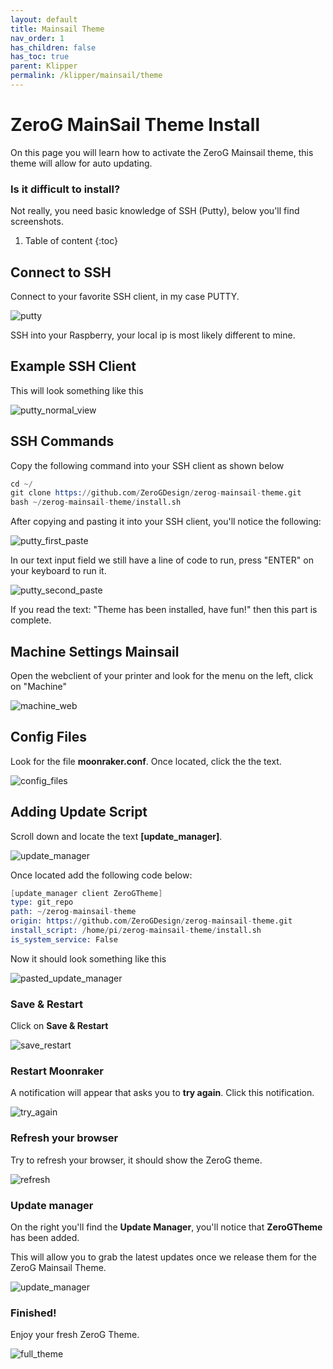 ```yaml
---
layout: default
title: Mainsail Theme
nav_order: 1
has_children: false
has_toc: true
parent: Klipper
permalink: /klipper/mainsail/theme
---
```


# ZeroG MainSail Theme Install

On this page you will learn how to activate the ZeroG Mainsail theme, this theme will allow for auto updating.

### Is it difficult to install? 

Not really, you need basic knowledge of SSH (Putty), below you'll find screenshots.

1. Table of content
{:toc}

## Connect to SSH

Connect to your favorite SSH client, in my case PUTTY.

![putty](../../assets/images/howto/theme/step1.png)

SSH into your Raspberry, your local ip is most likely different to mine.

## Example SSH Client

This will look something like this

![putty_normal_view](../../assets/images/howto/theme/step2.png)


## SSH Commands

Copy the following command into your SSH client as shown below

```S
cd ~/
git clone https://github.com/ZeroGDesign/zerog-mainsail-theme.git
bash ~/zerog-mainsail-theme/install.sh
```

After copying and pasting it into your SSH client, you'll notice the following:

![putty_first_paste](../../assets/images/howto/theme/step3.png)

In our text input field we still have a line of code to run, press "ENTER" on your keyboard to run it.

![putty_second_paste](../../assets/images/howto/theme/step4.png)

If you read the text: "Theme has been installed, have fun!" then this part is complete.

## Machine Settings Mainsail

Open the webclient of your printer and look for the menu on the left, click on "Machine"

![machine_web](../../assets/images/howto/theme/step5.png)

## Config Files

Look for the file **moonraker.conf**. Once located, click the the text.

![config_files](../../assets/images/howto/theme/step6.png)

## Adding Update Script

Scroll down and locate the text **[update_manager]**.

![update_manager](../../assets/images/howto/theme/step7.png)

Once located add the following code below:

```S
[update_manager client ZeroGTheme]
type: git_repo
path: ~/zerog-mainsail-theme
origin: https://github.com/ZeroGDesign/zerog-mainsail-theme.git
install_script: /home/pi/zerog-mainsail-theme/install.sh
is_system_service: False
```

Now it should look something like this

![pasted_update_manager](../../assets/images/howto/theme/step8.png)


### Save & Restart

Click on **Save & Restart**

![save_restart](../../assets/images/howto/theme/step9.png)


### Restart Moonraker

A notification will appear that asks you to **try again**. Click this notification.

![try_again](../../assets/images/howto/theme/step10.png)

### Refresh your browser

Try to refresh your browser, it should show the ZeroG theme.

![refresh](../../assets/images/howto/theme/step11.png)

### Update manager

On the right you'll find the **Update Manager**, you'll notice that **ZeroGTheme** has been added.

This will allow you to grab the latest updates once we release them for the ZeroG Mainsail Theme.

![update_manager](../../assets/images/howto/theme/step12.png)


### Finished!

Enjoy your fresh ZeroG Theme.

![full_theme](../../assets/images/howto/theme/step13.png)